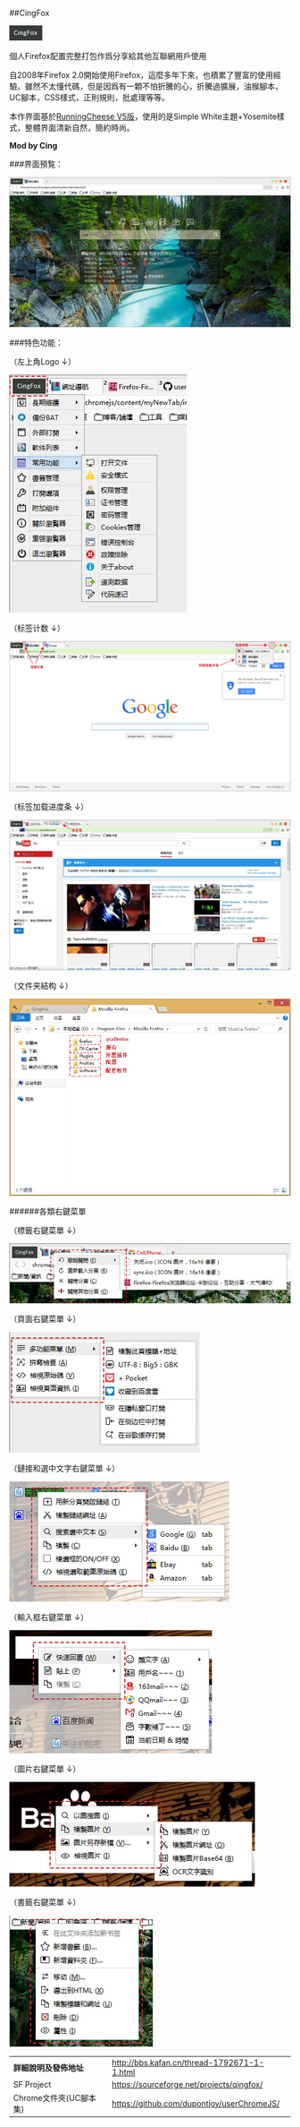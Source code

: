 ##CingFox

![icon](img/icon.jpg)

個人Firefox配置完整打包作爲分享給其他互聯網用戶使用

自2008年Firefox 2.0開始使用Firefox，這麼多年下來，也積累了豐富的使用經驗。雖然不太懂代碼，但是因爲有一顆不怕折騰的心，折騰過擴展，油猴腳本，UC腳本，CSS樣式，正則規則，批處理等等。

本作界面基於[RunningCheese V5版](http://bbs.kafan.cn/thread-1821447-1-1.html)，使用的是Simple White主題+Yosemite樣式，整體界面清新自然，簡約時尚。

**Mod by Cing**

###界面預覧：

![preview](img/preview.jpg)

###特色功能：

（左上角Logo ↓）

![anobtn](img/anobtn.jpg)

（标签计数 ↓）

![tab-number](img/tab-number.jpg)

（标签加载进度条 ↓）

![progressbar](img/progressbar.jpg)

（文件夹結构 ↓）

![folder-structure](img/folder-structure.jpg)

######各類右鍵菜單

（標籤右鍵菜單 ↓）

![tab-right-menu](img/tab-right-menu.jpg)

（頁面右鍵菜單 ↓）

![page-right-menu](img/page-right-menu.jpg)

（鏈接和選中文字右鍵菜單 ↓）

![link&select-right-menu](img/link&select-right-menu.jpg)

（輸入框右鍵菜單 ↓）

![input-right-menu](img/input-right-menu.jpg)

（圖片右鍵菜單 ↓）

![image-right-menu](img/image-right-menu.jpg)

（書籤右鍵菜單 ↓）

![bookmark-right-menu](img/bookmark-right-menu.jpg)

| | |
| :--- | :--- |
| **詳細說明及發佈地址** | http://bbs.kafan.cn/thread-1792671-1-1.html |
| SF Project | https://sourceforge.net/projects/qingfox/ |
| Chrome文件夾(UC腳本集) | https://github.com/dupontjoy/userChromeJS/ |
